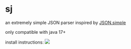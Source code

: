 # sj

an extremely simple JSON parser inspired by [JSON.simple](https://github.com/fangyidong/json-simple)

only compatible with java 17+

install instructions: [![](https://jitpack.io/v/trustytrojan/sj.svg)](https://jitpack.io/#trustytrojan/sj)
